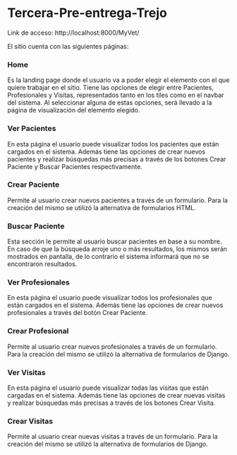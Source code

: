 # Tercera-Pre-entrega-Trejo

Link de acceso: http://localhost:8000/MyVet/

El sitio cuenta con las siguientes páginas:

<h3>Home</h3>
Es la landing page donde el usuario va a poder elegir el elemento con el que quiere trabajar en el sitio. Tiene las opciones de elegir entre Pacientes, Profesionales y Visitas, representados tanto en los tiles como en el navbar del sistema. Al seleccionar alguna de estas opciones, será llevado a la página de visualización del elemento elegido.

<h3>Ver Pacientes</h3>
En esta página el usuario puede visualizar todos los pacientes que están cargados en el sistema. Además tiene las opciones de crear nuevos pacientes y realizar búsquedas más precisas a través de los botones Crear Paciente y Buscar Pacientes respectivamente. 

<h3>Crear Paciente</h3>
Permite al usuario crear nuevos pacientes a través de un formulario. Para la creación del mismo se utilizó la alternativa de formularios HTML.

<h3>Buscar Paciente</h3>
Esta sección le permite al usuario buscar pacientes en base a su nombre. En caso de que la búsqueda arroje uno o más resultados, los mismos serán mostrados en pantalla, de lo contrario el sistema informará que no se encontraron resultados.

<h3>Ver Profesionales</h3>
En esta página el usuario puede visualizar todos los profesionales que están cargados en el sistema. Además tiene las opciones de crear nuevos profesionales a través del botón Crear Paciente.

<h3>Crear Profesional</h3>
Permite al usuario crear nuevos profesionales a través de un formulario. Para la creación del mismo se utilizó la alternativa de formularios de Django.

<h3>Ver Visitas</h3>
En esta página el usuario puede visualizar todas las visitas que están cargadas en el sistema. Además tiene las opciones de crear nuevas visitas y realizar búsquedas más precisas a través de los botones Crear Visita.

<h3>Crear Visitas</h3>
Permite al usuario crear nuevas visitas a través de un formulario. Para la creación del mismo se utilizó la alternativa de formularios de Django.

